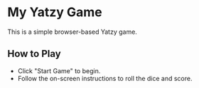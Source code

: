 # My Yatzy Game

This is a simple browser-based Yatzy game.

## How to Play

- Click "Start Game" to begin.
- Follow the on-screen instructions to roll the dice and score.
